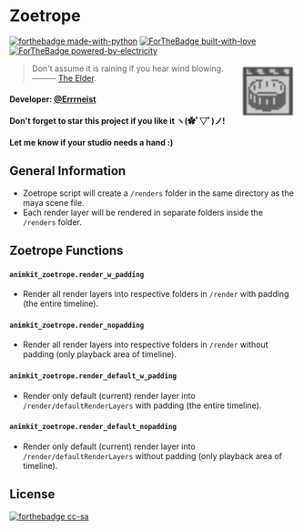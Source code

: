 # Zoetrope
[![forthebadge made-with-python](http://ForTheBadge.com/images/badges/made-with-python.svg)](https://www.python.org/)
[![ForTheBadge built-with-love](http://ForTheBadge.com/images/badges/built-with-love.svg)](https://GitHub.com/Naereen/)
[![ForTheBadge powered-by-electricity](http://ForTheBadge.com/images/badges/powered-by-electricity.svg)](http://ForTheBadge.com)


<img align="right" src="https://github.com/Errrneist/AnimKit/blob/master/animkit/icons/animkit_zoetrope.png" alt="Zoetrope" width="100">


> Don't assume it is raining if you hear wind blowing. ——— [The Elder](https://hongjunwu.com/elder/).    
#### Developer: [@Errrneist](https://github.com/Errrneist/)
#### Don't forget to star this project if you like it ヽ(✿ﾟ▽ﾟ)ノ! 
#### Let me know if your studio needs a hand :)

## General Information
* Zoetrope script will create a `/renders` folder in the same directory as the maya scene file.
* Each render layer will be rendered in separate folders inside the `/renders` folder.

## Zoetrope Functions
#### `animkit_zoetrope.render_w_padding`
* Render all render layers into respective folders in `/render` with padding (the entire timeline).
#### `animkit_zoetrope.render_nopadding`
* Render all render layers into respective folders in `/render` without padding (only playback area of timeline).
#### `animkit_zoetrope.render_default_w_padding`
* Render only default (current) render layer into `/render/defaultRenderLayers` with padding (the entire timeline).
#### `animkit_zoetrope.render_default_nopadding`
* Render only default (current) render layer into `/render/defaultRenderLayers` without padding (only playback area of timeline).


## License
[![forthebadge cc-sa](http://ForTheBadge.com/images/badges/cc-sa.svg)](https://creativecommons.org/licenses/by-sa/4.0)
